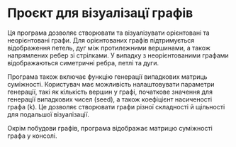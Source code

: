 # Проєкт для візуалізацї графів

Ця програма дозволяє створювати та візуалізувати орієнтовані та неорієнтовані графи. Для орієнтованих графів підтримується відображення петель, дуг між протилежними вершинами, а також напрямлених ребер зі стрілками. У випадку з неорієнтованими графами відображаються симетричні ребра, петлі та дуги.  

Програма також включає функцію генерації випадкових матриць суміжності. Користувач має можливість налаштовувати параметри генерації, такі як кількість вершин у графі, початкове значення для генерації випадкових чисел (seed), а також коефіцієнт насиченості графа (k). Це дозволяє створювати графи різної складності й щільності для подальшої візуалізації.

Окрім побудови графів, програма відображає матрицю суміжності графа у консолі.
